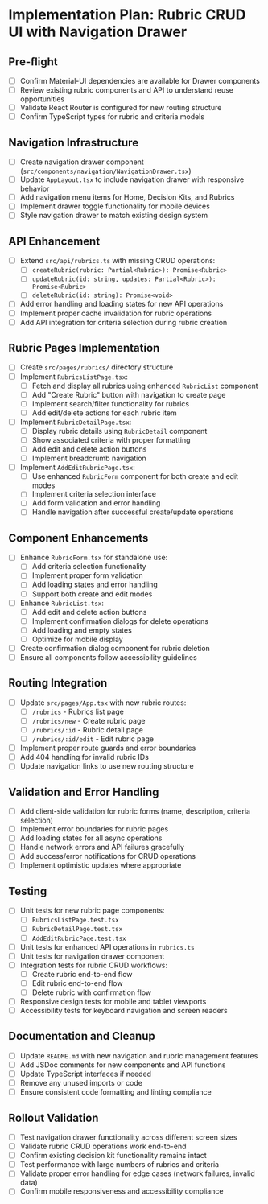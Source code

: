# Implementation Plan: Rubric CRUD UI with Navigation Drawer

## Pre-flight

- [ ] Confirm Material-UI dependencies are available for Drawer components
- [ ] Review existing rubric components and API to understand reuse opportunities
- [ ] Validate React Router is configured for new routing structure
- [ ] Confirm TypeScript types for rubric and criteria models

## Navigation Infrastructure

- [ ] Create navigation drawer component (`src/components/navigation/NavigationDrawer.tsx`)
- [ ] Update `AppLayout.tsx` to include navigation drawer with responsive behavior
- [ ] Add navigation menu items for Home, Decision Kits, and Rubrics
- [ ] Implement drawer toggle functionality for mobile devices
- [ ] Style navigation drawer to match existing design system

## API Enhancement

- [ ] Extend `src/api/rubrics.ts` with missing CRUD operations:
  - [ ] `createRubric(rubric: Partial<Rubric>): Promise<Rubric>`
  - [ ] `updateRubric(id: string, updates: Partial<Rubric>): Promise<Rubric>`
  - [ ] `deleteRubric(id: string): Promise<void>`
- [ ] Add error handling and loading states for new API operations
- [ ] Implement proper cache invalidation for rubric operations
- [ ] Add API integration for criteria selection during rubric creation

## Rubric Pages Implementation

- [ ] Create `src/pages/rubrics/` directory structure
- [ ] Implement `RubricsListPage.tsx`:
  - [ ] Fetch and display all rubrics using enhanced `RubricList` component
  - [ ] Add "Create Rubric" button with navigation to create page
  - [ ] Implement search/filter functionality for rubrics
  - [ ] Add edit/delete actions for each rubric item
- [ ] Implement `RubricDetailPage.tsx`:
  - [ ] Display rubric details using `RubricDetail` component
  - [ ] Show associated criteria with proper formatting
  - [ ] Add edit and delete action buttons
  - [ ] Implement breadcrumb navigation
- [ ] Implement `AddEditRubricPage.tsx`:
  - [ ] Use enhanced `RubricForm` component for both create and edit modes
  - [ ] Implement criteria selection interface
  - [ ] Add form validation and error handling
  - [ ] Handle navigation after successful create/update operations

## Component Enhancements

- [ ] Enhance `RubricForm.tsx` for standalone use:
  - [ ] Add criteria selection functionality
  - [ ] Implement proper form validation
  - [ ] Add loading states and error handling
  - [ ] Support both create and edit modes
- [ ] Enhance `RubricList.tsx`:
  - [ ] Add edit and delete action buttons
  - [ ] Implement confirmation dialogs for delete operations
  - [ ] Add loading and empty states
  - [ ] Optimize for mobile display
- [ ] Create confirmation dialog component for rubric deletion
- [ ] Ensure all components follow accessibility guidelines

## Routing Integration

- [ ] Update `src/pages/App.tsx` with new rubric routes:
  - [ ] `/rubrics` - Rubrics list page
  - [ ] `/rubrics/new` - Create rubric page
  - [ ] `/rubrics/:id` - Rubric detail page
  - [ ] `/rubrics/:id/edit` - Edit rubric page
- [ ] Implement proper route guards and error boundaries
- [ ] Add 404 handling for invalid rubric IDs
- [ ] Update navigation links to use new routing structure

## Validation and Error Handling

- [ ] Add client-side validation for rubric forms (name, description, criteria selection)
- [ ] Implement error boundaries for rubric pages
- [ ] Add loading states for all async operations
- [ ] Handle network errors and API failures gracefully
- [ ] Add success/error notifications for CRUD operations
- [ ] Implement optimistic updates where appropriate

## Testing

- [ ] Unit tests for new rubric page components:
  - [ ] `RubricsListPage.test.tsx`
  - [ ] `RubricDetailPage.test.tsx`
  - [ ] `AddEditRubricPage.test.tsx`
- [ ] Unit tests for enhanced API operations in `rubrics.ts`
- [ ] Unit tests for navigation drawer component
- [ ] Integration tests for rubric CRUD workflows:
  - [ ] Create rubric end-to-end flow
  - [ ] Edit rubric end-to-end flow
  - [ ] Delete rubric with confirmation flow
- [ ] Responsive design tests for mobile and tablet viewports
- [ ] Accessibility tests for keyboard navigation and screen readers

## Documentation and Cleanup

- [ ] Update `README.md` with new navigation and rubric management features
- [ ] Add JSDoc comments for new components and API functions
- [ ] Update TypeScript interfaces if needed
- [ ] Remove any unused imports or code
- [ ] Ensure consistent code formatting and linting compliance

## Rollout Validation

- [ ] Test navigation drawer functionality across different screen sizes
- [ ] Validate rubric CRUD operations work end-to-end
- [ ] Confirm existing decision kit functionality remains intact
- [ ] Test performance with large numbers of rubrics and criteria
- [ ] Validate proper error handling for edge cases (network failures, invalid data)
- [ ] Confirm mobile responsiveness and accessibility compliance
